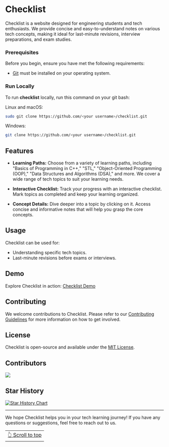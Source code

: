 # Checklist

Checklist is a website designed for engineering students and tech enthusiasts. We provide concise and easy-to-understand notes on various tech concepts, making it ideal for last-minute revisions, interview preparations, and exam studies.

### Prerequisites

Before you begin, ensure you have met the following requirements:

* [Git](https://git-scm.com/downloads "Download Git") must be installed on your operating system.

### Run Locally

To run **checklist** locally, run this command on your git bash:

Linux and macOS:

```bash
sudo git clone https://github.com/<your username>/checklist.git
```

Windows:

```bash
git clone https://github.com/<your username>/checklist.git
```

## Features

- **Learning Paths:** Choose from a variety of learning paths, including "Basics of Programming in C++," "STL," "Object-Oriented Programming (OOP)," "Data Structures and Algorithms (DSA)," and more. We cover a wide range of tech topics to suit your learning needs.

- **Interactive Checklist:** Track your progress with an interactive checklist. Mark topics as completed and keep your learning organized.

- **Concept Details:** Dive deeper into a topic by clicking on it. Access concise and informative notes that will help you grasp the core concepts.

## Usage

Checklist can be used for:

- Understanding specific tech topics.
- Last-minute revisions before exams or interviews.

## Demo

Explore Checklist in action: [Checklist Demo](https://checklist-theta.vercel.app/)

## Contributing

We welcome contributions to Checklist. Please refer to our [Contributing Guidelines](Contributing.md) for more information on how to get involved.

## License

Checklist is open-source and available under the [MIT License](LICENSE).

## Contributors

<a href="https://github.com/UjjwalSharma01/checklist/graphs/contributors">
  <img src="https://contrib.rocks/image?repo=UjjwalSharma01/checklist" />
</a>

## Star History

[![Star History Chart](https://api.star-history.com/svg?repos=UjjwalSharma01/checklist&type=Timeline)](https://star-history.com/#UjjwalSharma01/checklist&Timeline)


---

We hope Checklist helps you in your tech learning journey! If you have any questions or suggestions, feel free to reach out to us.

<div align="right">
<table><td>
<a href="#start-of-content">👆 Scroll to top</a>
</td></table>
</div>

